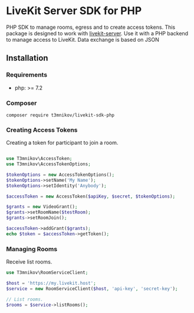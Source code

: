 # LiveKit Server SDK for PHP

PHP SDK to manage rooms, egress and to create access tokens. This package is designed to work with [livekit-server](https://github.com/livekit/livekit-server). Use it with a PHP backend to manage access to LiveKit. Data exchange is based on JSON 

## Installation

### Requirements
- php: >= 7.2


### Composer

```
composer require t3mnikov/livekit-sdk-php
```

### Creating Access Tokens

Creating a token for participant to join a room.

```php

use T3mnikov\AccessToken;
use T3mnikov\AccessTokenOptions;

$tokenOptions = new AccessTokenOptions();
$tokenOptions->setName('My Name');
$tokenOptions->setIdentity('Anybody');

$accessToken = new AccessToken($apiKey, $secret, $tokenOptions);

$grants = new VideoGrant();
$grants->setRoomName($testRoom);
$grants->setRoomJoin();

$accessToken->addGrant($grants);
echo $token = $accessToken->getToken();

```

### Managing Rooms

Receive list rooms.

```php
use T3mnikov\RoomServiceClient;

$host = 'https://my.livekit.host';
$service = new RoomServiceClient($host, 'api-key', 'secret-key');

// List rooms.
$rooms = $service->listRooms();

```